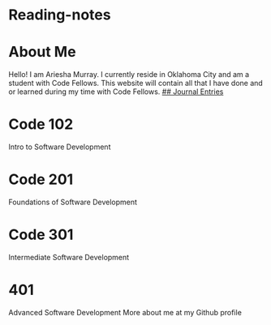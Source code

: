 # Reading-notes
# About Me
Hello! I am Ariesha Murray. I currently reside in Oklahoma City and am a student with Code Fellows. This website will contain all that I have done and or learned during my time with Code Fellows.
[## Journal Entries]([url](https://github.com/ArieshaM/reading-notes/commit/d018a4a5ef17f35b1d5040f431d064394aca1c12#r134885520))
# Code  102
Intro to Software Development
# Code 201
Foundations of Software Development
# Code 301
Intermediate Software Development
# 401
Advanced Software Development
More about me at my Github profile 
